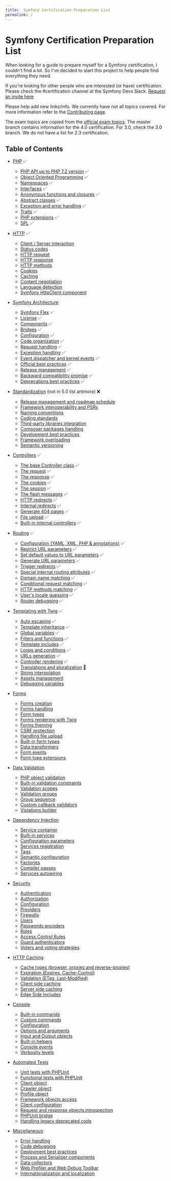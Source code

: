 ```yaml
---
title:  Symfony Certification Preparation List
permalink: /
---
```


# Symfony Certification Preparation List
When looking for a guide to prepare myself for a Symfony certification, I couldn't find a lot. So I've decided to start this project to help people find everything they need.

If you're looking for other people who are interested (or have) certification. Please check the #certification channel at the Symfony Devs Slack. [Request an invite here](https://symfony.com/slack-invite)

Please help add new links/info. We currently have not all topics covered. For more information refer to the [Contributing page](contributing.md).

The exam topics are copied from the [official exam topics](https://sensiolabs.com/en/symfony/certification.html). The master branch contains information for the 4.0 certification. For 3.0, check the 3.0 branch. We do not have a list for 2.3 certification.

## Table of Contents

- [PHP](/topics/php-and-web-security.md) ✅
    - [PHP API up to PHP 7.2 version](/topics/php-and-web-security.md#php-api-up-to-php-72-version) ✅
    - [Object Oriented Programming](/topics/php-and-web-security.md#object-oriented-programming) ✅
    - [Namespaces](/topics/php-and-web-security.md#namespaces) ✅
    - [Interfaces](/topics/php-and-web-security.md#interfaces) ✅
    - [Anonymous functions and closures](/topics/php-and-web-security.md#anonymous-functions-and-closures) ✅
    - [Abstract classes](/topics/php-and-web-security.md#abstract-classes) ✅
    - [Exception and error handling](/topics/php-and-web-security.md#exception-and-error-handling) ✅
    - [Traits](/topics/php-and-web-security.md#traits) ✅
    - [PHP extensions](/topics/php-and-web-security.md#php-extensions) ✅
    - [SPL](/topics/php-and-web-security.md#spl) ✅
- [HTTP](/topics/http.md) ✅
    - [Client / Server interaction](/topics/http.md#client--server-interaction)
    - [Status codes](/topics/http.md#status-codes)
    - [HTTP request](/topics/http.md#http-request)
    - [HTTP response](/topics/http.md#http-response)
    - [HTTP methods](/topics/http.md#http-methods)
    - [Cookies](/topics/http.md#cookies)
    - [Caching](/topics/http.md#caching)
    - [Content negotiation](/topics/http.md#content-negotiation)
    - [Language detection](/topics/http.md#language-detection)
    - [Symfony HttpClient component](https://symfony.com/doc/5.0/http_client.html)
    
- [Symfony Architecture](/topics/symfony-architecture.md)
    - [Symfony Flex](/topics/symfony-architecture.md#symfony-flex) ✅
    - [License](/topics/symfony-architecture.md#license) ✅
    - [Components](/topics/symfony-architecture.md#components) ✅
    - [Bridges](/topics/symfony-architecture.md#bridges) ✅ 
    - [Configuration](/topics/symfony-architecture.md#configuration) ✅
    - [Code organization](/topics/symfony-architecture.md#code-organization) ✅
    - [Request handling](/topics/symfony-architecture.md#request-handling) ✅
    - [Exception handling](/topics/symfony-architecture.md#exception-handling) ✅ 
    - [Event dispatcher and kernel events](/topics/symfony-architecture.md#event-dispatcher-and-kernel-events) ✅
    - [Official best practices](/topics/symfony-architecture.md#official-best-practices) ✅
    - [Release management](/topics/symfony-architecture.md#release-management) ✅
    - [Backward compatibility promise](/topics/symfony-architecture.md#backward-compatibility-promise) ✅
    - [Deprecations best practices](/topics/symfony-architecture.md#deprecations-best-practices) ✅
- [Standardization](/topics/standardization.md) (not in 5.0 list antmore) ❌
    - [Release management and roadmap schedule](/topics/standardization.md#release-management-and-roadmap-schedule)
    - [Framework interoperability and PSRs](/topics/standardization.md#framework-interoperability-and-psrs)
    - [Naming conventions](/topics/standardization.md#naming-conventions)
    - [Coding standards](/topics/standardization.md#coding-standards)
    - [Third-party libraries integration](/topics/standardization.md#third-party-libraries-integration)
    - [Composer packages handling](/topics/standardization.md#composer-packages-handling)
    - [Development best practices](/topics/standardization.md#development-best-practices)
    - [Framework overloading](/topics/standardization.md#framework-overloading)
    - [Semantic versioning](/topics/standardization.md#semantic-versioning)
- [Controllers](/topics/controllers.md) ✅
    - [The base Controller class](/topics/controllers.md#the-base-controller-class) ✅
    - [The request](/topics/controllers.md#the-request) ✅
    - [The response](/topics/controllers.md#the-response) ✅
    - [The cookies](/topics/controllers.md#the-cookies) ✅
    - [The session](/topics/controllers.md#the-session) ✅
    - [The flash messages](/topics/controllers.md#the-flash-messages) ✅
    - [HTTP redirects](/topics/controllers.md#http-redirects) ✅
    - [Internal redirects](/topics/controllers.md#internal-redirects) ✅
    - [Generate 404 pages](/topics/controllers.md#generate-404-pages) ✅
    - [File upload](/topics/controllers.md#file-upload) ✅
    - [Built-in internal controllers](/topics/controllers.md#built-in-internal-controllers) ✅
- [Routing](/topics/routing.md) ✅
    - [Configuration (YAML, XML, PHP & annotations)](/topics/routing.md#configuration-yaml-xml-php--annotations) ✅
    - [Restrict URL parameters](/topics/routing.md#restrict-url-parameters) ✅
    - [Set default values to URL parameters](/topics/routing.md#set-default-values-to-url-parameters) ✅
    - [Generate URL parameters](/topics/routing.md#generate-url-parameters) ✅
    - [Trigger redirects](/topics/routing.md#trigger-redirects) ✅
    - [Special internal routing attributes](/topics/routing.md#special-internal-routing-attributes) ✅
    - [Domain name matching](/topics/routing.md#domain-name-matching) ✅
    - [Conditional request matching](/topics/routing.md#conditional-request-matching) ✅
    - [HTTP methods matching](/topics/routing.md#http-methods-matching) ✅
    - [User's locale guessing](/topics/routing.md#users-locale-guessing) ✅
    - [Router debugging](/topics/routing.md#router-debugging) ✅
- [Templating with Twig](/topics/templating-with-twig.md) ✅ 
    - [Auto escaping](/topics/templating-with-twig.md#auto-escaping) ✅
    - [Template inheritance](/topics/templating-with-twig.md#template-inheritance) ✅
    - [Global variables](/topics/templating-with-twig.md#global-variables) ✅
    - [Filters and functions](/topics/templating-with-twig.md#filters-and-functions) ✅
    - [Template includes](/topics/templating-with-twig.md#template-includes) ✅
    - [Loops and conditions](/topics/templating-with-twig.md#loops-and-conditions) ✅
    - [URLs generation](/topics/templating-with-twig.md#urls-generation) ✅
    - [Controller rendering](/topics/templating-with-twig.md#controller-rendering) ✅
    - [Translations and pluralization](/topics/templating-with-twig.md#translations-and-pluralization) 🌈
    - [String interpolation](/topics/templating-with-twig.md#string-interpolation)
    - [Assets management](/topics/templating-with-twig.md#assets-management)
    - [Debugging variables](/topics/templating-with-twig.md#debugging-variables)
- [Forms](/topics/forms.md)
    - [Forms creation](/topics/forms.md#forms-creation)
    - [Forms handling](/topics/forms.md#forms-handling)
    - [Form types](/topics/forms.md#form-types)
    - [Forms rendering with Twig](/topics/forms.md#forms-rendering-with-twig)
    - [Forms theming](/topics/forms.md#forms-theming)
    - [CSRF protection](/topics/forms.md#csrf-protection)
    - [Handling file upload](/topics/forms.md#handling-file-upload)
    - [Built-in form types](/topics/forms.md#built-in-form-types)
    - [Data transformers](/topics/forms.md#data-transformers)
    - [Form events](/topics/forms.md#form-events)
    - [Form type extensions](/topics/forms.md#form-type-extensions)
- [Data Validation](/topics/data-validation.md)
    - [PHP object validation](/topics/data-validation.md#php-object-validation)
    - [Built-in validation constraints](/topics/data-validation.md#built-in-validation-constraints)
    - [Validation scopes](/topics/data-validation.md#validation-scopes)
    - [Validation groups](/topics/data-validation.md#validation-groups)
    - [Group sequence](/topics/data-validation.md#group-sequence)
    - [Custom callback validators](/topics/data-validation.md#custom-callback-validators)
    - [Violations builder](/topics/data-validation.md#violations-builder)
- [Dependency Injection](/topics/dependency-injection.md)
    - [Service container](/topics/dependency-injection.md#service-container)
    - [Built-in services](/topics/dependency-injection.md#built-in-services)
    - [Configuration parameters](/topics/dependency-injection.md#configuration-parameters)
    - [Services registration](/topics/dependency-injection.md#services-registration)
    - [Tags](/topics/dependency-injection.md#tags)
    - [Semantic configuration](/topics/dependency-injection.md#semantic-configuration)
    - [Factories](/topics/dependency-injection.md#factories)
    - [Compiler passes](/topics/dependency-injection.md#compiler-passes)
    - [Services autowiring](/topics/dependency-injection.md#services-autowiring)
- [Security](/topics/security.md)
    - [Authentication](/topics/security.md#authentication)
    - [Authorization](/topics/security.md#authorization)
    - [Configuration](/topics/security.md#configuration)
    - [Providers](/topics/security.md#providers)
    - [Firewalls](/topics/security.md#firewalls)
    - [Users](/topics/security.md#users)
    - [Passwords encoders](/topics/security.md#passwords-encoders)
    - [Roles](/topics/security.md#roles)
    - [Access Control Rules](/topics/security.md#access-control-rules)
    - [Guard authenticators](/topics/security.md#guard-authenticators)
    - [Voters and voting strategies](/topics/security.md#voters-and-voting-strategies)
- [HTTP Caching](/topics/http-caching.md)
    - [Cache types (browser, proxies and reverse-proxies)](/topics/http-caching.md#cache-types-browser-proxies-and-reverse-proxies)
    - [Expiration (Expires, Cache-Control)](/topics/http-caching.md#expiration-expires-cache-control)
    - [Validation (ETag, Last-Modified)](/topics/http-caching.md#validation-etag-last-modified)
    - [Client side caching](/topics/http-caching.md#client-side-caching)
    - [Server side caching](/topics/http-caching.md#server-side-caching)
    - [Edge Side Includes](/topics/http-caching.md#edge-side-includes)
- [Console](/topics/console.md)
    - [Built-in commands](/topics/console.md#built-in-commands)
    - [Custom commands](/topics/console.md#custom-commands)
    - [Configuration](/topics/console.md#configuration)
    - [Options and arguments](/topics/console.md#options-and-arguments)
    - [Input and Output objects](/topics/console.md#input-and-output-objects)
    - [Built-in helpers](/topics/console.md#built-in-helpers)
    - [Console events](/topics/console.md#console-events)
    - [Verbosity levels](/topics/console.md#verbosity-levels)
- [Automated Tests](/topics/automated-tests.md)
    - [Unit tests with PHPUnit](/topics/automated-tests.md#unit-tests-with-phpunit)
    - [Functional tests with PHPUnit](/topics/automated-tests.md#functional-tests-with-phpunit)
    - [Client object](/topics/automated-tests.md#client-object)
    - [Crawler object](/topics/automated-tests.md#crawler-object)
    - [Profile object](/topics/automated-tests.md#profile-object)
    - [Framework objects access](/topics/automated-tests.md#framework-objects-access)
    - [Client configuration](/topics/automated-tests.md#client-configuration)
    - [Request and response objects introspection](/topics/automated-tests.md#request-and-response-objects-introspection)
    - [PHPUnit bridge](/topics/automated-tests.md#phpunit-bridge)
    - [Handling legacy deprecated code](/topics/automated-tests.md#handling-legacy-deprecated-code)
- [Miscellaneous](/topics/miscellaneous.md)
    - [Error handling](/topics/miscellaneous.md#error-handling)
    - [Code debugging](/topics/miscellaneous.md#code-debugging)
    - [Deployment best practices](/topics/miscellaneous.md#deployment-best-practices)
    - [Process and Serializer components](/topics/miscellaneous.md#process-and-serializer-components)
    - [Data collectors](/topics/miscellaneous.md#data-collectors)
    - [Web Profiler and Web Debug Toolbar](/topics/miscellaneous.md#web-profiler-and-web-debug-toolbar)
    - [Internationalization and localization](/topics/miscellaneous.md#internationalization-and-localization)
